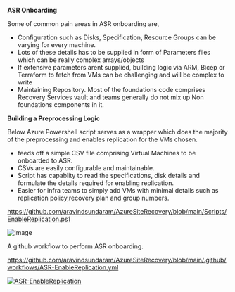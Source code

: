 **ASR Onboarding**

Some of common pain areas in ASR onboarding are,
- Configuration such as Disks, Specification, Resource Groups can be varying for every machine.
- Lots of these details has to be supplied in form of Parameters files which can be really complex arrays/objects
- If extensive parameters arent supplied, building logic via ARM, Bicep or Terraform to fetch from VMs can be challenging and will be complex to write
- Maintaining Repository. Most of the foundations code comprises Recovery Services vault and teams generally do not mix up Non foundations components in it.

**Building a Preprocessing Logic**

Below Azure Powershell script serves as a wrapper which does the majority of the preprocessing and enables replication for the VMs chosen. 

- feeds off a simple CSV file comprising Virtual Machines to be onboarded to ASR. 
- CSVs are easily configurable and maintainable.
- Script has capablity to read the specifications, disk details and formulate the details required for enabling replication. 
- Easier for infra teams to simply add VMs with minimal details such as replication policy,recovery plan and group numbers.

https://github.com/aravindsundaram/AzureSiteRecovery/blob/main/Scripts/EnableReplication.ps1

![image](https://user-images.githubusercontent.com/86707819/139073328-8eb64b4e-311f-41ca-8417-9ea4a728bf0c.png)

A github workflow to perform ASR onboarding. 

https://github.com/aravindsundaram/AzureSiteRecovery/blob/main/.github/workflows/ASR-EnableReplication.yml

[![ASR-EnableReplication](https://github.com/aravindsundaram/AzureSiteRecovery/actions/workflows/ASR-EnableReplication.yml/badge.svg)](https://github.com/aravindsundaram/AzureSiteRecovery/actions/workflows/ASR-EnableReplication.yml)
